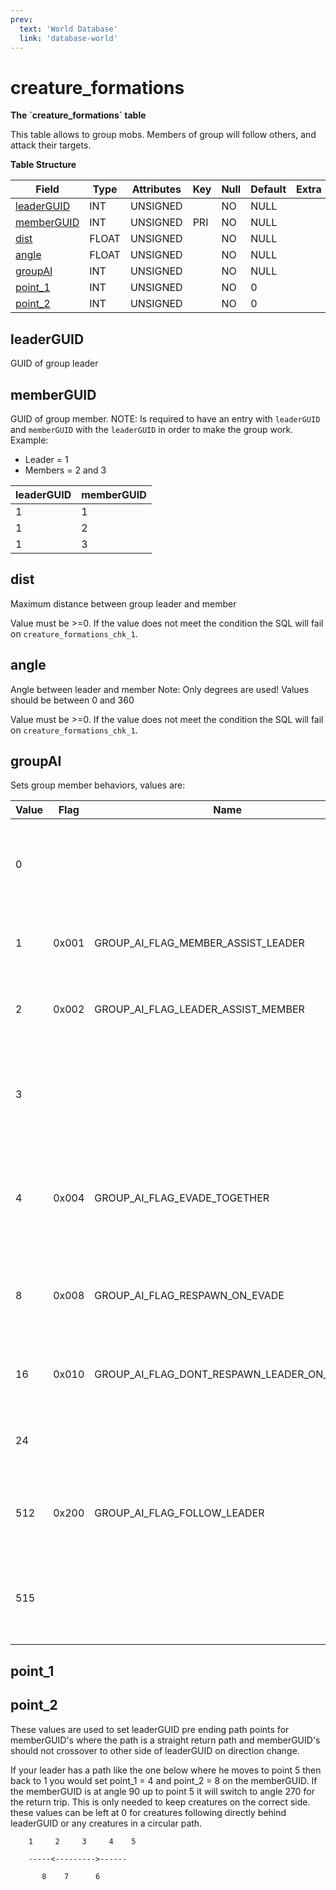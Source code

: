 ```yaml
---
prev:
  text: 'World Database'
  link: 'database-world'
---
```


# creature\_formations

**The \`creature\_formations\` table**

This table allows to group mobs. Members of group will follow others, and attack their targets.

**Table Structure**

| Field           | Type  | Attributes | Key | Null | Default | Extra | Comment |
| --------------- | ----- | ---------- | --- | ---- | ------- | ----- | ------- |
| [leaderGUID][1] | INT   | UNSIGNED   |     | NO   | NULL    |       |         |
| [memberGUID][2] | INT   | UNSIGNED   | PRI | NO   | NULL    |       |         |
| [dist][3]       | FLOAT | UNSIGNED   |     | NO   | NULL    |       |         |
| [angle][4]      | FLOAT | UNSIGNED   |     | NO   | NULL    |       |         |
| [groupAI][5]    | INT   | UNSIGNED   |     | NO   | NULL    |       |         |
| [point_1][6]    | INT   | UNSIGNED   |     | NO   | 0       |       |         |
| [point_2][7]    | INT   | UNSIGNED   |     | NO   | 0       |       |         |

[1]: #leaderguid
[2]: #memberguid
[3]: #dist
[4]: #angle
[5]: #groupai
[6]: #point_1
[7]: #point_2

## leaderGUID

GUID of group leader

## memberGUID

GUID of group member. NOTE: Is required to have an entry with `leaderGUID` and `memberGUID` with the `leaderGUID` in order to make the group work.
Example:

* Leader = 1
* Members = 2 and 3

| leaderGUID | memberGUID |
| ---------- | ---------- |
| 1          | 1          |
| 1          | 2          |
| 1          | 3          |

## dist

Maximum distance between group leader and member

Value must be >=0. If the value does not meet the condition the SQL will fail on `creature_formations_chk_1`.

## angle

Angle between leader and member
Note: Only degrees are used! Values should be between 0 and 360

Value must be >=0. If the value does not meet the condition the SQL will fail on `creature_formations_chk_1`.

## groupAI

Sets group member behaviors, values are:

| Value | Flag  | Name                                       | Comment                                                        |
| ----- | ----- | ------------------------------------------ | -------------------------------------------------------------- |
| 0     |       |                                            | No one assists no one and member doesn't follow the leader     |
| 1     | 0x001 | GROUP_AI_FLAG_MEMBER_ASSIST_LEADER         | The member aggroes if the leader aggroes                       |
| 2     | 0x002 | GROUP_AI_FLAG_LEADER_ASSIST_MEMBER         | The leader aggroes if the member aggroes                       |
| 3     |       |                                            | Everyone assists everyone and member doesn't follow the leader |
| 4     | 0x004 | GROUP_AI_FLAG_EVADE_TOGETHER               | Everyone evades if any member evades (enters evade mode)       |
| 8     | 0x008 | GROUP_AI_FLAG_RESPAWN_ON_EVADE             | Everyone respawns if members evade    (enters evade mode)      |
| 16    | 0x010 | GROUP_AI_FLAG_DONT_RESPAWN_LEADER_ON_EVADE | Used with flag 0x008 to prevent leader from respawning         |
| 24    |       |                                            | Everyone but leader respawns if members evade                  |
| 512   | 0x200 | GROUP_AI_FLAG_FOLLOW_LEADER                | Noone assists noone and member follow the leader               |
| 515   |       |                                            | Everyone assists everyone and member follow the leader         |

## point\_1

## point\_2

These values are used to set leaderGUID pre ending path points for memberGUID's where the path is a straight return path and memberGUID's should not crossover to other side of leaderGUID on direction change.

If your leader has a path like the one below where he moves to point 5 then back to 1 you would set point\_1 = 4 and point\_2 = 8 on the memberGUID. If the memberGUID is at angle 90 up to point 5 it will switch to angle 270 for the return trip. This is only needed to keep creatures on the correct side. these values can be left at 0 for creatures following directly behind leaderGUID or any creatures in a circular path. 

```
    1     2     3     4    5

    -----<--------->------

       8    7      6
```

